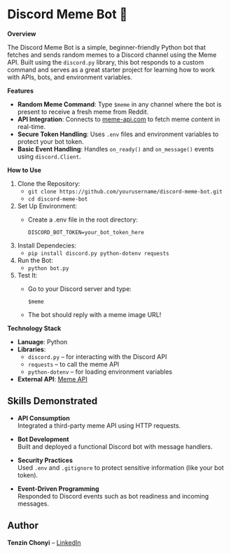 # Discord Meme Bot 🤖

**Overview**

The Discord Meme Bot is a simple, beginner-friendly Python bot that fetches and sends random memes to a Discord channel using the Meme API. Built using the `discord.py` library, this bot responds to a custom command and serves as a great starter project for learning how to work with APIs, bots, and environment variables.

**Features**
- **Random Meme Command**: Type `$meme` in any channel where the bot is present to receive a fresh meme from Reddit.
- **API Integration**: Connects to [meme-api.com](https://meme-api.com/) to fetch meme content in real-time.
- **Secure Token Handling**: Uses `.env` files and environment variables to protect your bot token.
- **Basic Event Handling**: Handles `on_ready()` and `on_message()` events using `discord.Client`.

**How to Use**
1. Clone the Repository:
   - `git clone https://github.com/yourusername/discord-meme-bot.git`
   - `cd discord-meme-bot`
2. Set Up Environment:
   - Create a .env file in the root directory:

      `DISCORD_BOT_TOKEN=your_bot_token_here`
3. Install Dependecies:
   - `pip install discord.py python-dotenv requests`
4. Run the Bot:
   - `python bot.py`
5. Test It:
   - Go to your Discord server and type:
    
      `$meme`
   - The bot should reply with a meme image URL!

**Technology Stack**
- **Lanuage**: Python
- **Libraries**:
  - `discord.py` – for interacting with the Discord API
  - `requests` – to call the meme API
  - `python-dotenv` – for loading environment variables
- **External API**: [Meme API](https://meme-api.com/)

## Skills Demonstrated

- **API Consumption**  
  Integrated a third-party meme API using HTTP requests.

- **Bot Development**  
  Built and deployed a functional Discord bot with message handlers.

- **Security Practices**  
  Used `.env` and `.gitignore` to protect sensitive information (like your bot token).

- **Event-Driven Programming**  
  Responded to Discord events such as bot readiness and incoming messages.

## Author

**Tenzin Chonyi** – [LinkedIn](https://www.linkedin.com/in/yourprofile)
